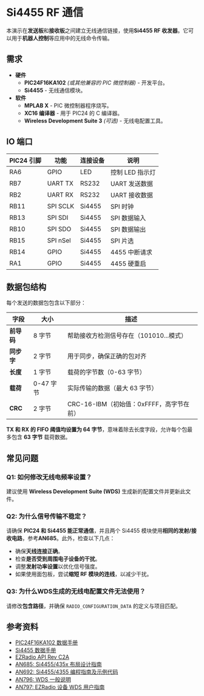 # Si4455 RF 通信

本演示在**发送板**和**接收板**之间建立无线通信链接，使用**Si4455 RF 收发器**。它可以用于**机器人控制**等应用中的无线命令传输。

## 需求

- **硬件**
  - **PIC24F16KA102** *(或其他兼容的 PIC 微控制器)* - 开发平台。
  - **Si4455** - 无线通信模块。
- **软件**
  - **MPLAB X** - PIC 微控制器程序烧写。
  - **XC16 编译器** - 用于 PIC24 的 C 编译器。
  - **Wireless Development Suite 3** *(可选)* - 无线电配置工具。

## IO 端口

| PIC24 引脚 | 功能     | 连接设备 | 说明            |
| ---------- | -------- | -------- | --------------- |
| RA6        | GPIO     | LED      | 控制 LED 指示灯 |
| RB7        | UART TX  | RS232    | UART 发送数据   |
| RB2        | UART RX  | RS232    | UART 接收数据   |
| RB11       | SPI SCLK | Si4455   | SPI 时钟        |
| RB13       | SPI SDI  | Si4455   | SPI 数据输入    |
| RB10       | SPI SDO  | Si4455   | SPI 数据输出    |
| RB15       | SPI nSel | Si4455   | SPI 片选        |
| RB14       | GPIO     | Si4455   | 4455 中断请求   |
| RA1        | GPIO     | Si4455   | 4455 硬重启     |

## 数据包结构

每个发送的数据包包含以下部分：

| 字段       | 大小      | 描述                                     |
| ---------- | --------- | ---------------------------------------- |
| **前导码** | 8 字节    | 帮助接收方检测信号存在（101010...模式）  |
| **同步字** | 2 字节    | 用于同步，确保正确的包对齐               |
| **长度**   | 1 字节    | 载荷的字节数（0-63 字节）                |
| **载荷**   | 0-47 字节 | 实际传输的数据（最大 63 字节）           |
| **CRC**    | 2 字节    | CRC-16-IBM（初始值：0xFFFF，高字节在前） |

**TX 和 RX 的 FIFO 阈值均设置为 64 字节**，意味着除去长度字段，允许每个包最多包含 **63 字节** 载荷数据。

## 常见问题

### **Q1: 如何修改无线电频率设置？**

建议使用 **Wireless Development Suite (WDS)** 生成新的配置文件并更新此文件。

### **Q2: 为什么信号传输不稳定？**

请确保 **PIC24 和 Si4455 能正常通信**，并且两个 Si4455 模块使用**相同的发射/接收电路**，参考**AN685**。此外，检查以下几点：

- 确保**天线连接正确**。
- 检查**是否受到周围电子设备的干扰**。
- 调整**发射功率设置**以优化信号强度。
- 如果使用面包板，尝试**缩短 RF 模块的连线**，以减少干扰。

### **Q3: 为什么WDS生成的无线电配置文件无法使用？**

请修改**包含路径**，并确保 `RADIO_CONFIGURATION_DATA` 的定义与项目匹配。

## 参考资料

- [PIC24F16KA102 数据手册](https://ww1.microchip.com/downloads/en/DeviceDoc/39927c.pdf)
- [Si4455 数据手册](https://www.silabs.com/documents/public/data-sheets/Si4455.pdf)
- [EZRadio API Rev C2A](https://www.silabs.com/documents/public/application-notes/EZRadio_REVC2_API.zip)
- [AN685: Si4455/435x 布局设计指南](https://www.silabs.com/documents/public/application-notes/AN685.pdf)
- [AN692: Si4455/4355 编程指南及示例代码](https://www.silabs.com/documents/public/application-notes/AN692.pdf)
- [AN796: WDS 一般说明](https://www.silabs.com/documents/public/application-notes/AN796.pdf)
- [AN797: EZRadio 设备 WDS 用户指南](https://www.silabs.com/documents/public/application-notes/AN797.pdf)